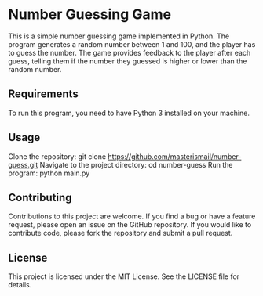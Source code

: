 # Number Guessing Game

This is a simple number guessing game implemented in Python. The program generates a random number between 1 and 100, and the player has to guess the number. The game provides feedback to the player after each guess, telling them if the number they guessed is higher or lower than the random number.

## Requirements
To run this program, you need to have Python 3 installed on your machine.

## Usage
Clone the repository: git clone https://github.com/masterismail/number-guess.git
Navigate to the project directory: cd number-guess
Run the program: python main.py
## Contributing
Contributions to this project are welcome. If you find a bug or have a feature request, please open an issue on the GitHub repository. If you would like to contribute code, please fork the repository and submit a pull request.

## License
This project is licensed under the MIT License. See the LICENSE file for details.

